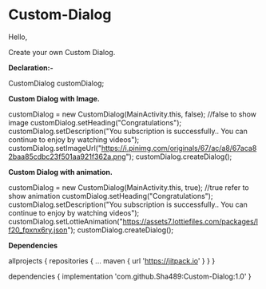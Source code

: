 # Custom-Dialog

Hello, 

Create your own Custom Dialog.

**Declaration:-**

CustomDialog customDialog;

**Custom Dialog with Image.** 

  customDialog = new CustomDialog(MainActivity.this, false); //false to show image
  customDialog.setHeading("Congratulations");
  customDialog.setDescription("You subscription is successfully.. You can continue to enjoy by watching videos");
  customDialog.setImageUrl("https://i.pinimg.com/originals/67/ac/a8/67aca82baa85cdbc23f501aa921f362a.png");
  customDialog.createDialog();


**Custom Dialog with animation.**

  customDialog = new CustomDialog(MainActivity.this, true); //true refer to show animation
  customDialog.setHeading("Congratulations");
  customDialog.setDescription("You subscription is successfully.. You can continue to enjoy by watching videos");
  customDialog.setLottieAnimation("https://assets7.lottiefiles.com/packages/lf20_fpxnx6ry.json");
  customDialog.createDialog();


**Dependencies**

allprojects {
		repositories {
			...
			maven { url 'https://jitpack.io' }
		}
	}
  
  
  dependencies {
	        implementation 'com.github.Sha489:Custom-Dialog:1.0'
	}
  
  
